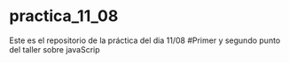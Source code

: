 # practica_11_08
Este es el repositorio de la práctica del dia 11/08
#Primer y segundo punto del taller sobre javaScrip
